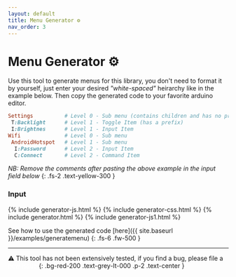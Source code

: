 ```yaml
---
layout: default
title: Menu Generator ⚙
nav_order: 3
---
```


# Menu Generator ⚙

Use this tool to generate menus for this library, you don't need to format it by yourself,
just enter your desired *"white-spaced"* heirarchy like in the example below.
Then copy the generated code to your favorite arduino editor.

```ruby
Settings          # Level 0 - Sub menu (contains children and has no prefix)
 T:Backlight      # Level 1 - Toggle Item (has a prefix)
 I:Brightnes      # Level 1 - Input Item
Wifi              # Level 0 - Sub menu
 AndroidHotspot   # Level 1 - Sub menu
  I:Password      # Level 2 - Input Item
  C:Connect       # Level 2 - Command Item
```

*NB: Remove the comments after pasting the above example in the input field below*
{: .fs-2 .text-yellow-300 }

### Input

{% include generator-js.html %}
{% include generator-css.html %}
{% include generator.html %}
{% include generator-js1.html %}

See how to use the generated code [here]({{ site.baseurl }}/examples/generatemenu)
{: .fs-6 .fw-500 }

---

⚠ This tool has not been extensively tested, if you find a bug, please file a
<a href="https://github.com/forntoh/LcdMenu/issues/new" style="color: white">new issue</a>
{: .bg-red-200 .text-grey-lt-000 .p-2 .text-center }
